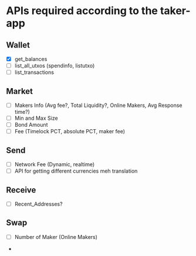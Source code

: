 # APIs required according to the taker-app

## Wallet
- [x] get_balances
- [ ] list_all_utxos (spendinfo, listutxo)
- [ ] list_transactions

## Market
- [ ] Makers Info (Avg fee?, Total Liquidity?, Online Makers, Avg Response time?)
- [ ] Min and Max Size
- [ ] Bond Amount
- [ ] Fee (Timelock PCT, absolute PCT, maker fee)

## Send
- [ ] Network Fee (Dynamic, realtime)
- [ ] API for getting different currencies meh translation

## Receive
- [ ] Recent_Addresses?

## Swap
- [ ] Number of Maker (Online Makers)
-